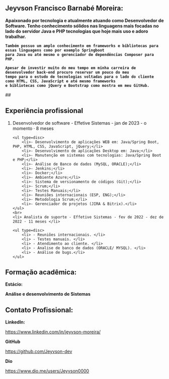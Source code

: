 ## <h2>Jeyvson Francisco Barnabé Moreira:</h2>

<strong><p>Apaixonado por tecnologia e atualmente atuando como Desenvolvedor de Software. Tenho conhecimento sólidos nas
    linguagens mais focadas no lado do servidor Java e PHP tecnologias que hoje mais uso e adoro trabalhar.

    Também possuo um amplo conhecimento em frameworks e bibliotecas para essas linguagens como por exemplo Springboot
    para Java ou até mesmo o gerenciador de dependências Composer para PHP.

    Apesar de investir muito do meu tempo em minha carreira de desenvolvedor back-end procuro reservar um pouco do meu
    tempo para o estudo de tecnologias voltadas para o lado do cliente como HTML, CSS, JavaScript e até mesmo frameworks
    e bibliotecas como jQuery e Bootstrap como mostra em meu GitHub.
</p></strong>
## <h2>Experiência profissional</h2>

<ol>
    <li>Desenvolvedor de software - Effetive Sistemas - jan de 2023 - o momento · 8 meses</li>

    <ul type=disc>
        <li>- Desenvolvimento de aplicações WEB em: Java/Spring Boot, PHP, HTML, CSS, JavaScript, jQuery;</li>
        <li>- Desenvolvimento de aplicações Desktop em: Java;</li>
        <li>- Manutenção em sistemas com tecnologias: Java/Spring Boot e PHP;</li>
        <li>- Análise de Banco de dados (MySQL, ORACLE);</li>
        <li>- Jenkins;</li>
        <li>- Docker;</li>
        <li>- Ambiente Azure;</li>
        <li>- Sistema de versionamento de códigos (Git);</li>
        <li>- Scrum;</li>
        <li>- Testes Manuais;</li>
        <li>- Reuniões internacionais (ESP, ENG);</li>
        <li>- Metodologia Scrum;</li>
        <li>- Gerenciador de projetos (JIRA & Bitrix).</li>
    </ul>
    <br>
    <li> Analista de suporte - Effetive Sistemas - fev de 2022 - dez de 2022 · 11 meses </li>

    <ul type=disc>
        <li> - Reuniões internacionais. </li>
        <li> - Testes manuais. </li>
        <li> - Atendimento ao cliente. </li>
        <li> - Analise de banco de dados (ORACLE/ MYSQL). </li>
        <li> - Análise de bugs.</li>
    </ul>
</ol>

## <h2>Formação acadêmica:</h2>
<strong><p>Estácio:</p></strong> 
<strong><p>Análise e desenvolvimento de Sistemas</p></strong>

## <h2>Contato Profissional:</h2>
<strong><p>LinkedIn:</p></strong>
<a target="_blank" href="https://www.linkedin.com/in/jeyvson-moreira/">https://www.linkedin.com/in/jeyvson-moreira/</a>
<strong><p>GitHub</p></strong>
<a target="_blank" href="https://github.com/Jeyvson-dev">https://github.com/Jeyvson-dev</a>
<strong><p>Dio</p></strong>
<a target = "_blank" href="https://www.dio.me/users/Jeyvson0000">https://www.dio.me/users/Jeyvson0000</a>